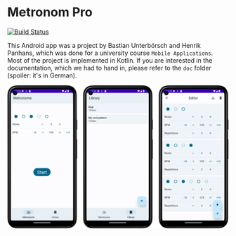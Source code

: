 # Metronom Pro

[![Build Status](https://app.bitrise.io/app/ea70fa64fbda2537/status.svg?token=Hxyrd6Kvk22GcvXxibhSCg&branch=main)](https://app.bitrise.io/app/ea70fa64fbda2537)

This Android app was a project by Bastian Unterbörsch and Henrik Panhans, which was done for a university course `Mobile Applications`. Most of the project is implemented in Kotlin.
If you are interested in the documentation, which we had to hand in, please refer to the `doc` folder (spoiler: it's in German).

![Screenshots](assets/marketing_screenshots.png)
